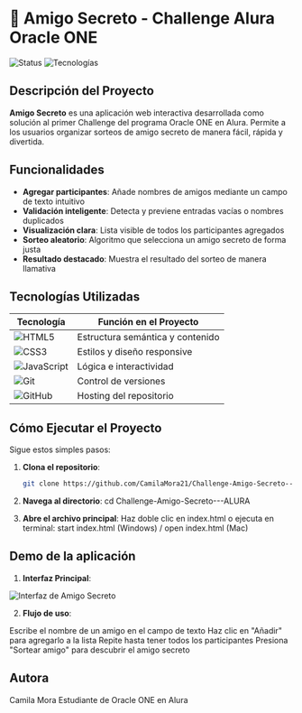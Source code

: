 # 🎯 Amigo Secreto - Challenge Alura Oracle ONE

![Status](https://img.shields.io/badge/Status-Completado-green)
![Tecnologías](https://img.shields.io/badge/HTML-CSS--JavaScript-orange)

## Descripción del Proyecto

**Amigo Secreto** es una aplicación web interactiva desarrollada como solución al primer Challenge del programa Oracle ONE en Alura. Permite a los usuarios organizar sorteos de amigo secreto de manera fácil, rápida y divertida.

## Funcionalidades

- **Agregar participantes**: Añade nombres de amigos mediante un campo de texto intuitivo
- **Validación inteligente**: Detecta y previene entradas vacías o nombres duplicados
- **Visualización clara**: Lista visible de todos los participantes agregados
- **Sorteo aleatorio**: Algoritmo que selecciona un amigo secreto de forma justa
- **Resultado destacado**: Muestra el resultado del sorteo de manera llamativa

## Tecnologías Utilizadas

| Tecnología | Función en el Proyecto |
|------------|-----------------------|
| ![HTML5](https://img.shields.io/badge/HTML5-E34F26?style=for-the-badge&logo=html5&logoColor=white) | Estructura semántica y contenido |
| ![CSS3](https://img.shields.io/badge/CSS3-1572B6?style=for-the-badge&logo=css3&logoColor=white) | Estilos y diseño responsive |
| ![JavaScript](https://img.shields.io/badge/JavaScript-F7DF1E?style=for-the-badge&logo=javascript&logoColor=black) | Lógica e interactividad |
| ![Git](https://img.shields.io/badge/Git-F05032?style=for-the-badge&logo=git&logoColor=white) | Control de versiones |
| ![GitHub](https://img.shields.io/badge/GitHub-181717?style=for-the-badge&logo=github&logoColor=white) | Hosting del repositorio |

## Cómo Ejecutar el Proyecto

Sigue estos simples pasos:

1. **Clona el repositorio**:
   ```bash
   git clone https://github.com/CamilaMora21/Challenge-Amigo-Secreto---ALURA.git

2. **Navega al directorio**:
    cd Challenge-Amigo-Secreto---ALURA

3. **Abre el archivo principal**:
    Haz doble clic en index.html o ejecuta en terminal: start index.html (Windows) / open index.html (Mac)

## Demo de la aplicación

1. **Interfaz Principal**:

![Interfaz de Amigo Secreto](https://github.com/CamilaMora21/Challenge-Amigo-Secreto---ALURA/blob/main/assets/Interfaz_Principal.png?raw=true)

2. **Flujo de uso**:

Escribe el nombre de un amigo en el campo de texto
Haz clic en "Añadir" para agregarlo a la lista
Repite hasta tener todos los participantes
Presiona "Sortear amigo" para descubrir el amigo secreto

## Autora
Camila Mora
Estudiante de Oracle ONE en Alura